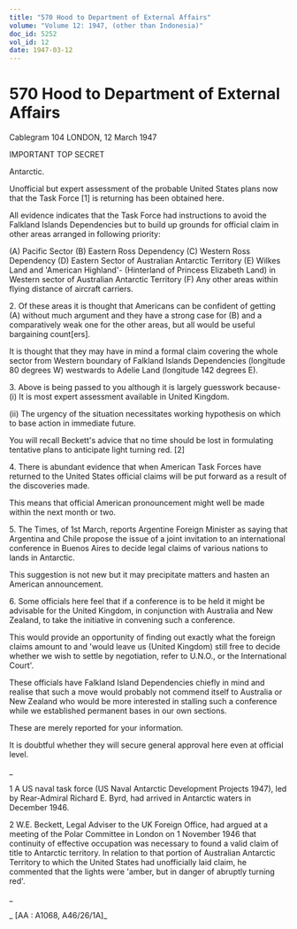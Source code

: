 ```yaml
---
title: "570 Hood to Department of External Affairs"
volume: "Volume 12: 1947, (other than Indonesia)"
doc_id: 5252
vol_id: 12
date: 1947-03-12
---
```


# 570 Hood to Department of External Affairs

Cablegram 104 LONDON, 12 March 1947

IMPORTANT TOP SECRET

Antarctic.

Unofficial but expert assessment of the probable United States plans now that the Task Force [1] is returning has been obtained here.

All evidence indicates that the Task Force had instructions to avoid the Falkland Islands Dependencies but to build up grounds for official claim in other areas arranged in following priority:

(A) Pacific Sector (B) Eastern Ross Dependency (C) Western Ross Dependency (D) Eastern Sector of Australian Antarctic Territory (E) Wilkes Land and 'American Highland'- (Hinterland of Princess Elizabeth Land) in Western sector of Australian Antarctic Territory (F) Any other areas within flying distance of aircraft carriers.

2\. Of these areas it is thought that Americans can be confident of getting (A) without much argument and they have a strong case for (B) and a comparatively weak one for the other areas, but all would be useful bargaining count[ers].

It is thought that they may have in mind a formal claim covering the whole sector from Western boundary of Falkland Islands Dependencies (longitude 80 degrees W) westwards to Adelie Land (longitude 142 degrees E).

3\. Above is being passed to you although it is largely guesswork because- (i) It is most expert assessment available in United Kingdom.

(ii) The urgency of the situation necessitates working hypothesis on which to base action in immediate future.

You will recall Beckett's advice that no time should be lost in formulating tentative plans to anticipate light turning red. [2]

4\. There is abundant evidence that when American Task Forces have returned to the United States official claims will be put forward as a result of the discoveries made.

This means that official American pronouncement might well be made within the next month or two.

5\. The Times, of 1st March, reports Argentine Foreign Minister as saying that Argentina and Chile propose the issue of a joint invitation to an international conference in Buenos Aires to decide legal claims of various nations to lands in Antarctic.

This suggestion is not new but it may precipitate matters and hasten an American announcement.

6\. Some officials here feel that if a conference is to be held it might be advisable for the United Kingdom, in conjunction with Australia and New Zealand, to take the initiative in convening such a conference.

This would provide an opportunity of finding out exactly what the foreign claims amount to and 'would leave us (United Kingdom) still free to decide whether we wish to settle by negotiation, refer to U.N.O., or the International Court'.

These officials have Falkland Island Dependencies chiefly in mind and realise that such a move would probably not commend itself to Australia or New Zealand who would be more interested in stalling such a conference while we established permanent bases in our own sections.

These are merely reported for your information.

It is doubtful whether they will secure general approval here even at official level.

_

1 A US naval task force (US Naval Antarctic Development Projects 1947), led by Rear-Admiral Richard E. Byrd, had arrived in Antarctic waters in December 1946.

2 W.E. Beckett, Legal Adviser to the UK Foreign Office, had argued at a meeting of the Polar Committee in London on 1 November 1946 that continuity of effective occupation was necessary to found a valid claim of title to Antarctic territory. In relation to that portion of Australian Antarctic Territory to which the United States had unofficially laid claim, he commented that the lights were 'amber, but in danger of abruptly turning red'.

_

_ [AA : A1068, A46/26/1A]_
